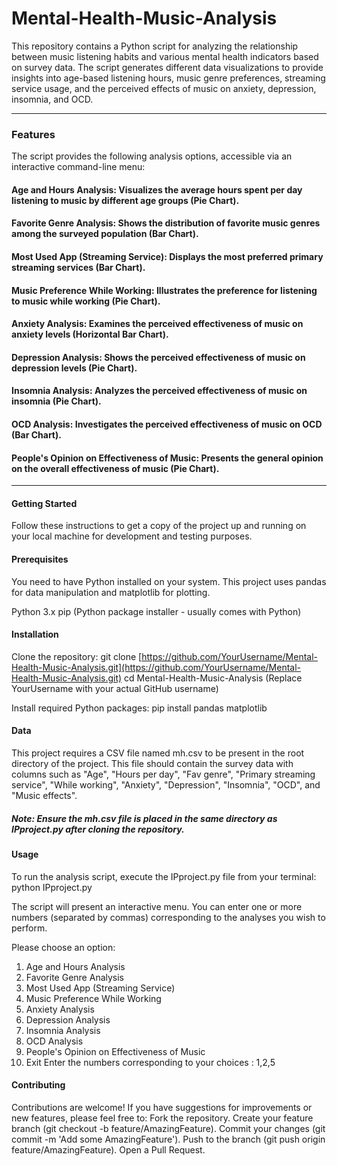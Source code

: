 # Mental-Health-Music-Analysis

This repository contains a Python script for analyzing the relationship between music listening habits and various mental health indicators based on survey data. The script generates different data visualizations to provide insights into age-based listening hours, music genre preferences, streaming service usage, and the perceived effects of music on anxiety, depression, insomnia, and OCD.
___________________________________________________________________________________________________________________________________________________________________

### Features
The script provides the following analysis options, accessible via an interactive command-line menu:

#### Age and Hours Analysis: Visualizes the average hours spent per day listening to music by different age groups (Pie Chart).

#### Favorite Genre Analysis: Shows the distribution of favorite music genres among the surveyed population (Bar Chart).

#### Most Used App (Streaming Service): Displays the most preferred primary streaming services (Bar Chart).

#### Music Preference While Working: Illustrates the preference for listening to music while working (Pie Chart).

#### Anxiety Analysis: Examines the perceived effectiveness of music on anxiety levels (Horizontal Bar Chart).

#### Depression Analysis: Shows the perceived effectiveness of music on depression levels (Pie Chart).

#### Insomnia Analysis: Analyzes the perceived effectiveness of music on insomnia (Pie Chart).

#### OCD Analysis: Investigates the perceived effectiveness of music on OCD (Bar Chart).

#### People's Opinion on Effectiveness of Music: Presents the general opinion on the overall effectiveness of music (Pie Chart).
____________________________________________________________________________________________________________________________________________________________________

#### Getting Started
Follow these instructions to get a copy of the project up and running on your local machine for development and testing purposes.

#### Prerequisites
You need to have Python installed on your system. This project uses pandas for data manipulation and matplotlib for plotting.

Python 3.x
pip (Python package installer - usually comes with Python)

#### Installation
Clone the repository:
git clone [https://github.com/YourUsername/Mental-Health-Music-Analysis.git](https://github.com/YourUsername/Mental-Health-Music-Analysis.git)
cd Mental-Health-Music-Analysis
(Replace YourUsername with your actual GitHub username)

Install required Python packages:
pip install pandas matplotlib

#### Data
This project requires a CSV file named mh.csv to be present in the root directory of the project. This file should contain the survey data with columns such as "Age", "Hours per day", "Fav genre", "Primary streaming service", "While working", "Anxiety", "Depression", "Insomnia", "OCD", and "Music effects".

##### Note: Ensure the mh.csv file is placed in the same directory as IPproject.py after cloning the repository.

#### Usage
To run the analysis script, execute the IPproject.py file from your terminal:
python IPproject.py

The script will present an interactive menu. You can enter one or more numbers (separated by commas) corresponding to the analyses you wish to perform.

Please choose an option:
1. Age and Hours Analysis
2. Favorite Genre Analysis
3. Most Used App (Streaming Service)
4. Music Preference While Working
5. Anxiety Analysis
6. Depression Analysis
7. Insomnia Analysis
8. OCD Analysis
9. People's Opinion on Effectiveness of Music
0. Exit
Enter the numbers corresponding to your choices : 1,2,5

#### Contributing
Contributions are welcome! If you have suggestions for improvements or new features, please feel free to:
Fork the repository.
Create your feature branch (git checkout -b feature/AmazingFeature).
Commit your changes (git commit -m 'Add some AmazingFeature').
Push to the branch (git push origin feature/AmazingFeature).
Open a Pull Request.
